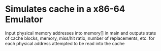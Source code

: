 # Simulates cache in a x86-64 Emulator
 Input physical memory addresses into memory[] in main 
 and outputs state of cache blocks, memory, miss/hit ratio, number of replacements, etc.
 for each physical address attempted to be read into the cache
